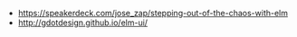- https://speakerdeck.com/jose_zap/stepping-out-of-the-chaos-with-elm
- http://gdotdesign.github.io/elm-ui/
